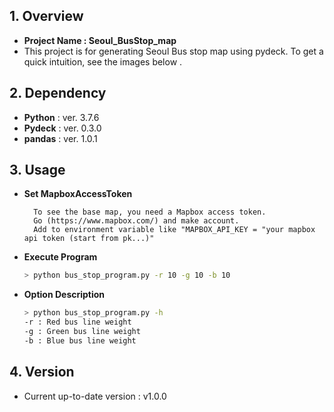 

## 1. Overview
- **Project Name : Seoul_BusStop_map**
- This project is for generating Seoul Bus stop map using pydeck. To get a quick intuition, see the images below .

## 2. Dependency
- **Python** : ver. 3.7.6
- **Pydeck** : ver. 0.3.0
- **pandas** : ver. 1.0.1

## 3. Usage  

- **Set MapboxAccessToken**
  ```
    To see the base map, you need a Mapbox access token. 
    Go (https://www.mapbox.com/) and make account.
    Add to environment variable like "MAPBOX_API_KEY = "your mapbox api token (start from pk...)"
  ```
- **Execute Program**  
  ```Bash
  > python bus_stop_program.py -r 10 -g 10 -b 10
  ```
- **Option Description**  
  ```Bash
  > python bus_stop_program.py -h
  -r : Red bus line weight
  -g : Green bus line weight
  -b : Blue bus line weight
  ```
  

## 4. Version
- Current up-to-date version : v1.0.0
